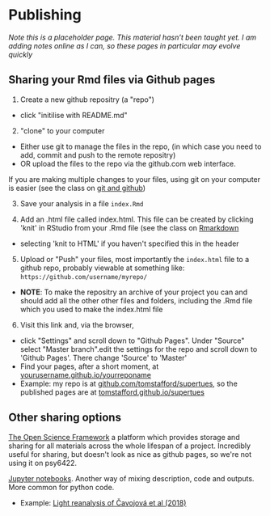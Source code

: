 # Publishing 

<div class="info">
<p><em>Note this is a placeholder page. This material hasn’t been taught yet. I am adding notes online as I can, so these pages in particular may evolve quickly</em></p>
</div>


## Sharing your Rmd files via Github pages

1. Create a new github repositry (a "repo")
  * click "initilise with README.md"
  
2. "clone" to your computer
  * Either use git to manage the files in the repo, (in which case you need to add, commit and push to the remote repositry)
  * OR upload the files to the repo via the github.com web interface. 
    
If you are making multiple changes to your files, using git on your computer is easier (see the class on [git and github](git-and-github.html))

3. Save your analysis in a file ``index.Rmd``

4. Add an .html file called index.html. This file can be created by clicking 'knit' in RStudio from your .Rmd file (see the class on [Rmarkdown](rmarkdown.html)
  * selecting 'knit to HTML' if you haven't specified this in the header

5. Upload or "Push" your files, most importantly the ``index.html`` file to a github repo, probably viewable at something like: ``https://github.com/username/myrepo/``
  * **NOTE**: To make the repositry an archive of your project you can and should add all the other other files and folders, including the .Rmd file which you used to make the index.html file

6. Visit this link and, via the browser,
  * click "Settings" and scroll down to "Github Pages". Under "Source" select "Master branch".edit the settings for the repo and scroll down to 'Github Pages'. There change 'Source' to 'Master'
  * Find your pages, after a short moment, at [yourusername.github.io/yourreponame]()
  * Example: my repo is at [github.com/tomstafford/supertues](https://github.com/tomstafford/supertues), so the published pages are at [tomstafford.github.io/supertues](https://tomstafford.github.io/supertues/)



## Other sharing options

[The Open Science Framework](OSF.io) a platform which provides storage and sharing for all materials across the whole lifespan of a project. Incredibly useful for sharing, but doesn't look as nice as github pages, so we're not using it on psy6422.

[Jupyter notebooks](https://jupyter.org/). Another way of mixing description, code and outputs. More common for python code.
 
 * Example: [Light reanalysis of Čavojová et al (2018)](https://github.com/tomstafford/cavojova2018/blob/master/cavojava_reanalysis.ipynb)



